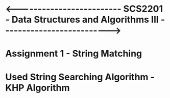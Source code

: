 # <------------------------- SCS2201 - Data Structures and Algorithms III -------------------------->

# Assignment 1 - String Matching

# Used String Searching Algorithm - KHP Algorithm
